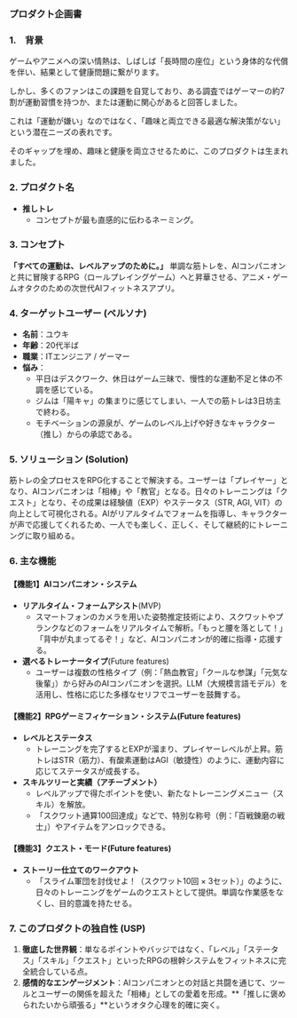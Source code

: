 ### プロダクト企画書
### **1.　背景**

ゲームやアニメへの深い情熱は、しばしば「長時間の座位」という身体的な代償を伴い、結果として健康問題に繋がります。

しかし、多くのファンはこの課題を自覚しており、ある調査ではゲーマーの約7割が運動習慣を持つか、または運動に関心があると回答しました。

これは「運動が嫌い」なのではなく、「趣味と両立できる最適な解決策がない」という潜在ニーズの表れです。

そのギャップを埋め、趣味と健康を両立させるために、このプロダクトは生まれました。
### **2. プロダクト名**
* **推しトレ**
    * コンセプトが最も直感的に伝わるネーミング。

### **3. コンセプト**

**「すべての運動は、レベルアップのために。」**
単調な筋トレを、AIコンパニオンと共に冒険するRPG（ロールプレイングゲーム）へと昇華させる、アニメ・ゲームオタクのための次世代AIフィットネスアプリ。

### **4. ターゲットユーザー (ペルソナ)**

* **名前**：ユウキ
* **年齢**：20代半ば
* **職業**：ITエンジニア / ゲーマー
* **悩み**：
    * 平日はデスクワーク、休日はゲーム三昧で、慢性的な運動不足と体の不調を感じている。
    * ジムは「陽キャ」の集まりに感じてしまい、一人での筋トレは3日坊主で終わる。
    * モチベーションの源泉が、ゲームのレベル上げや好きなキャラクター（推し）からの承認である。


### **5. ソリューション (Solution)**

筋トレの全プロセスをRPG化することで解決する。ユーザーは「プレイヤー」となり、AIコンパニオンは「相棒」や「教官」となる。日々のトレーニングは「クエスト」となり、その成果は経験値（EXP）やステータス（STR, AGI, VIT）の向上として可視化される。AIがリアルタイムでフォームを指導し、キャラクターが声で応援してくれるため、一人でも楽しく、正しく、そして継続的にトレーニングに取り組める。

### **6. 主な機能**

#### **【機能1】AIコンパニオン・システム**
* **リアルタイム・フォームアシスト**(MVP)
    * スマートフォンのカメラを用いた姿勢推定技術により、スクワットやプランクなどのフォームをリアルタイムで解析。「もっと腰を落として！」「背中が丸まってるぞ！」など、AIコンパニオンが的確に指導・応援する。
* **選べるトレーナータイプ**(Future features)
    * ユーザーは複数の性格タイプ（例：「熱血教官」「クールな参謀」「元気な後輩」）から好みのAIコンパニオンを選択。LLM（大規模言語モデル）を活用し、性格に応じた多様なセリフでユーザーを鼓舞する。

#### **【機能2】RPGゲーミフィケーション・システム**(Future features)
* **レベルとステータス**
    * トレーニングを完了するとEXPが溜まり、プレイヤーレベルが上昇。筋トレはSTR（筋力）、有酸素運動はAGI（敏捷性）のように、運動内容に応じてステータスが成長する。
* **スキルツリーと実績（アチーブメント）**
    * レベルアップで得たポイントを使い、新たなトレーニングメニュー（スキル）を解放。
    * 「スクワット通算100回達成」などで、特別な称号（例：「百戦錬磨の戦士」）やアイテムをアンロックできる。

#### **【機能3】クエスト・モード**(Future features)
* **ストーリー仕立てのワークアウト**
    * 「スライム軍団を討伐せよ！（スクワット10回 × 3セット）」のように、日々のトレーニングをゲームのクエストとして提供。単調な作業感をなくし、目的意識を持たせる。

### **7. このプロダクトの独自性 (USP)**

1.  **徹底した世界観**：単なるポイントやバッジではなく、「レベル」「ステータス」「スキル」「クエスト」といったRPGの根幹システムをフィットネスに完全統合している点。
2.  **感情的なエンゲージメント**：AIコンパニオンとの対話と共闘を通じて、ツールとユーザーの関係を超えた「相棒」としての愛着を形成。**「推しに褒められたいから頑張る」**というオタク心理を的確に突く。
